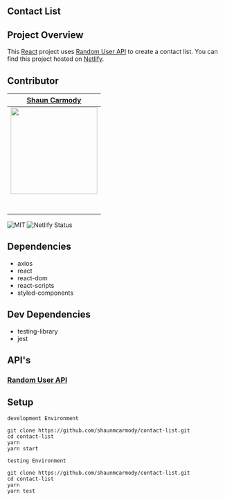 
## Contact List

## Project Overview
This [React](https://reactjs.org/) project uses [Random User API](https://randomuser.me/) to create a contact list. You can find this project hosted on [Netlify](https://reactcontactlist.netlify.com/).


## Contributor

|                                         [Shaun Carmody](https://github.com/shaunmcarmody)                                      |
|     :-----------------------------------------------------------------------------------------------------------------------:  |
|    [<img src="https://avatars2.githubusercontent.com/u/23500510?s=460&v=4" width = "200" />](https://github.com/shaunmcarmody) |
|                 [<img src="https://github.com/favicon.ico" width="15"> ](https://github.com/shaunmcarmody)                     |
| [ <img src="https://static.licdn.com/sc/h/al2o9zrvru7aqj8e1x2rzsrca" width="15"> ](https://www.linkedin.com/in/shaunmcarmody/) |

![MIT](https://img.shields.io/packagist/l/doctrine/orm.svg)
![Netlify Status](https://api.netlify.com/api/v1/badges/b5c4db1c-b10d-42c3-b157-3746edd9e81d/deploy-status)

## Dependencies

- axios
- react
- react-dom
- react-scripts
- styled-components

## Dev Dependencies

- testing-library
- jest

## API's
### [Random User API](https://randomuser.me/)

## Setup

```
development Environment

git clone https://github.com/shaunmcarmody/contact-list.git
cd contact-list
yarn
yarn start
```

```
testing Environment

git clone https://github.com/shaunmcarmody/contact-list.git
cd contact-list
yarn
yarn test
```